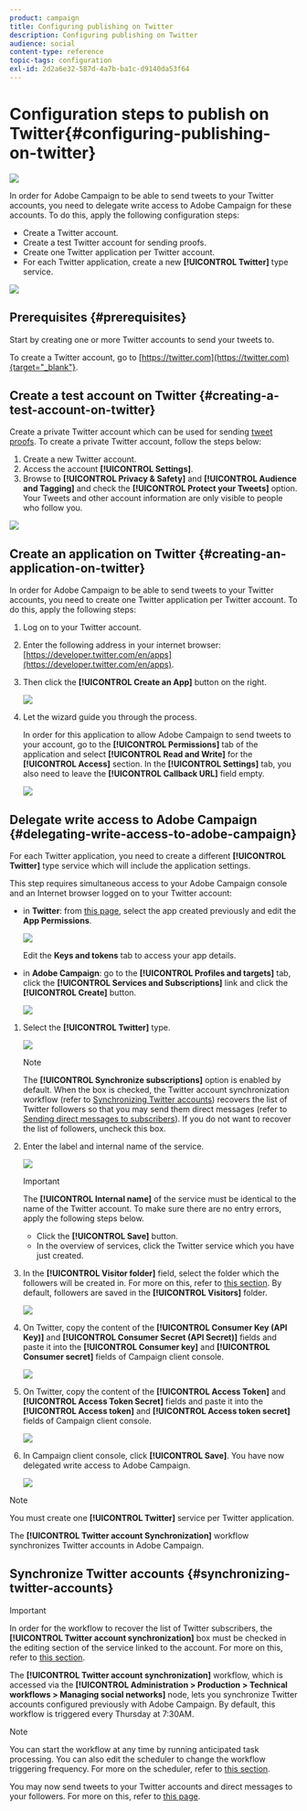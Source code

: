 ```yaml
---
product: campaign
title: Configuring publishing on Twitter
description: Configuring publishing on Twitter
audience: social
content-type: reference
topic-tags: configuration
exl-id: 2d2a6e32-587d-4a7b-ba1c-d9140da53f64
---
```

# Configuration steps to publish on Twitter{#configuring-publishing-on-twitter}

![](../../assets/v7-only.svg)

In order for Adobe Campaign to be able to send tweets to your Twitter accounts, you need to delegate write access to Adobe Campaign for these accounts. To do this, apply the following configuration steps:

* Create a Twitter account.
* Create a test Twitter account for sending proofs.
* Create one Twitter application per Twitter account.
* For each Twitter application, create a new **[!UICONTROL Twitter]** type service.

![](assets/social_diagram_twitter_service.png)

## Prerequisites {#prerequisites}

Start by creating one or more Twitter accounts to send your tweets to.

To create a Twitter account, go to [https://twitter.com](https://twitter.com){target="_blank"}.

## Create a test account on Twitter {#creating-a-test-account-on-twitter}

Create a private Twitter account which can be used for sending [tweet proofs](../../social/using/publishing-on-twitter.md#sending-the-proof). To create a private Twitter account, follow the steps below:

1. Create a new Twitter account.
1. Access the account  **[!UICONTROL Settings]**.
1. Browse to **[!UICONTROL Privacy & Safety]** and **[!UICONTROL Audience and Tagging]** and check the **[!UICONTROL Protect your Tweets]** option. Your Tweets and other account information are only visible to people who follow you.

![](assets/social_twitter_test_page.png)

## Create an application on Twitter {#creating-an-application-on-twitter}

In order for Adobe Campaign to be able to send tweets to your Twitter accounts, you need to create one Twitter application per Twitter account. To do this, apply the following steps:

1. Log on to your Twitter account.
1. Enter the following address in your internet browser: [https://developer.twitter.com/en/apps](https://developer.twitter.com/en/apps).
1. Then click the **[!UICONTROL Create an App]** button on the right.

   ![](assets/social_create_twitter_app_001.png)

1. Let the wizard guide you through the process.

   In order for this application to allow Adobe Campaign to send tweets to your account, go to the **[!UICONTROL Permissions]** tab of the application and select **[!UICONTROL Read and Write]** for the **[!UICONTROL Access]** section. In the **[!UICONTROL Settings]** tab, you also need to leave the **[!UICONTROL Callback URL]** field empty.

   ![](assets/social_create_twitter_app_002.png)

## Delegate write access to Adobe Campaign {#delegating-write-access-to-adobe-campaign}

For each Twitter application, you need to create a different **[!UICONTROL Twitter]** type service which will include the application settings.

This step requires simultaneous access to your Adobe Campaign console and an Internet browser logged on to your Twitter account:

* in **Twitter**: from [this page](https://developer.twitter.com/en/portal/projects-and-apps), select the app created previously and edit the **App Permissions**.

  ![](assets/social_twitter_service_002.png)

   Edit the **Keys and tokens** tab to access your app details.

* in **Adobe Campaign**: go to the **[!UICONTROL Profiles and targets]** tab, click the **[!UICONTROL Services and Subscriptions]** link and click the **[!UICONTROL Create]** button.

  ![](assets/social_twitter_service_007.png)

1. Select the **[!UICONTROL Twitter]** type.

   ![](assets/social_twitter_service_008.png)

   >[!NOTE]
   >
   >The **[!UICONTROL Synchronize subscriptions]** option is enabled by default. When the box is checked, the Twitter account synchronization workflow (refer to [Synchronizing Twitter accounts](#synchronizing-twitter-accounts)) recovers the list of Twitter followers so that you may send them direct messages (refer to [Sending direct messages to subscribers](../../social/using/publishing-on-twitter.md#sending-direct-messages-to-subscribers)). If you do not want to recover the list of followers, uncheck this box.

1. Enter the label and internal name of the service.

   ![](assets/social_twitter_service_009.png)

   >[!IMPORTANT]
   >
   >The **[!UICONTROL Internal name]** of the service must be identical to the name of the Twitter account. To make sure there are no entry errors, apply the following steps below.

    * Click the **[!UICONTROL Save]** button.
    * In the overview of services, click the Twitter service which you have just created.
    <!-- * Select the **[!UICONTROL Twitter page]** tab. The Twitter account should be displayed. 
    
      ![](assets/social_twitter_service_010.png)-->

1. In the **[!UICONTROL Visitor folder]** field, select the folder which the followers will be created in. For more on this, refer to [this section](../../social/using/publishing-on-twitter.md#operating-principle). By default, followers are saved in the **[!UICONTROL Visitors]** folder.

   ![](assets/social_twitter_service_010_b.png)

1. On Twitter, copy the content of the **[!UICONTROL Consumer Key (API Key)]** and **[!UICONTROL Consumer Secret (API Secret)]** fields and paste it into the **[!UICONTROL Consumer key]** and **[!UICONTROL Consumer secret]** fields of Campaign client console.

   ![](assets/social_twitter_service_012.png)

1. On Twitter, copy the content of the **[!UICONTROL Access Token]** and **[!UICONTROL Access Token Secret]** fields and paste it into the **[!UICONTROL Access token]** and **[!UICONTROL Access token secret]** fields of Campaign client console.

   ![](assets/social_twitter_service_013.png)

1. In Campaign client console, click **[!UICONTROL Save]**. You have now delegated write access to Adobe Campaign.

   ![](assets/social_twitter_service_014.png)

>[!NOTE]
>
>You must create one **[!UICONTROL Twitter]** service per Twitter application.

The **[!UICONTROL Twitter account Synchronization]** workflow synchronizes Twitter accounts in Adobe Campaign. 

## Synchronize Twitter accounts {#synchronizing-twitter-accounts}

>[!IMPORTANT]
>
>In order for the workflow to recover the list of Twitter subscribers, the **[!UICONTROL Twitter account synchronization]** box must be checked in the editing section of the service linked to the account. For more on this, refer to [this section](#delegating-write-access-to-adobe-campaign).

The **[!UICONTROL Twitter account synchronization]** workflow, which is accessed via the **[!UICONTROL Administration > Production > Technical workflows > Managing social networks]** node, lets you synchronize Twitter accounts configured previously with Adobe Campaign. By default, this workflow is triggered every Thursday at 7:30AM.

>[!NOTE]
>
>You can start the workflow at any time by running anticipated task processing. You can also edit the scheduler to change the workflow triggering frequency. For more on the scheduler, refer to [this section](../../workflow/using/scheduler.md).

You may now send tweets to your Twitter accounts and direct messages to your followers. For more on this, refer to [this page](../../social/using/publishing-on-twitter.md).
